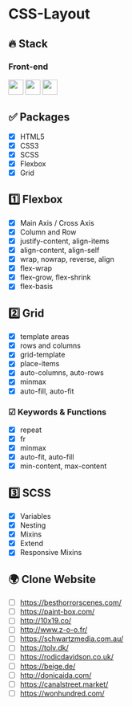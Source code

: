 # CSS-Layout

## 🔥 Stack
### Front-end
<img height="30" src="https://img.shields.io/badge/HTML5-E34F26?style=for-the-badge&logo=HTML5&logoColor=white" /> <img height="30" src="https://img.shields.io/badge/CSS3-1572B6?style=for-the-badge&logo=CSS3&logoColor=white"/> 
<img height="30" src="https://img.shields.io/badge/Sass-CC6699?style=for-the-badge&logo=Sass&logoColor=white"/>

## ✅ Packages
- [x] HTML5   
- [x] CSS3   
- [x] SCSS    
- [x] Flexbox  
- [x] Grid

## 1️⃣ Flexbox
- [x] Main Axis / Cross Axis
- [x] Column and Row
- [x] justify-content, align-items
- [x] align-content, align-self
- [x] wrap, nowrap, reverse, align
- [x] flex-wrap
- [x] flex-grow, flex-shrink
- [x] flex-basis

## 2️⃣ Grid
- [x] template areas
- [x] rows and columns
- [x] grid-template
- [x] place-items
- [x] auto-columns, auto-rows
- [x] minmax
- [x] auto-fill, auto-fit

### ☑ Keywords & Functions
- [x] repeat
- [x] fr
- [x] minmax
- [x] auto-fit, auto-fill
- [x] min-content, max-content

## 3️⃣ SCSS
- [x] Variables
- [x] Nesting
- [x] Mixins
- [x] Extend
- [x] Responsive Mixins

## 🌍 Clone Website
- [ ] https://besthorrorscenes.com/
- [ ] https://paint-box.com/
- [ ] http://10x19.co/
- [ ] http://www.z-o-o.fr/
- [ ] https://schwartzmedia.com.au/
- [ ] https://tolv.dk/
- [ ] https://rodicdavidson.co.uk/
- [ ] https://beige.de/
- [ ] http://donicaida.com/
- [ ] https://canalstreet.market/
- [ ] https://wonhundred.com/

